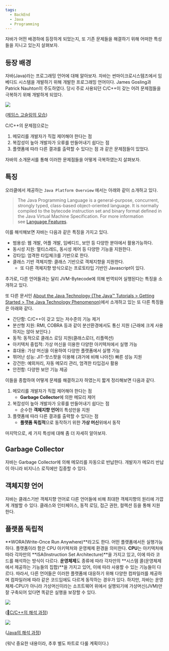 ```yaml
---
tags:
  - BackEnd
  - Java
  - Programming
---
```

자바가 어떤 배경하에 등장하게 되었는지, 또 기존 문제들을 해결하기 위해 어떠한 특성들을 지니고 있는지 살펴보자.

## 등장 배경
자바(Java)라는 프로그래밍 언어에 대해 알아보자. 자바는 썬마이크로시스템즈에서 임베디드 시스템을 개발하기 위해 개발한 프로그래밍 언어이다. James Gosling과 Patrick Nauhton이 주도하였다. 당시 주로 사용되던 C/C++이 갖는 어려 문제점들을 극복하기 위해 개발하게 되었다.

![](https://i.imgur.com/kzZmU7p.png)

([제임스 고슬링의 모습](https://www.theglobeandmail.com/news/national/canada-150/canadas-code-guru-an-international-star/article35280585/))

C/C++의 문제점으로는  
1. 메모리를 개발자가 직접 제어해야 한다는 점
2. 복잡성이 높아 개발자가 오류를 만들어내기 쉽다는 점 
3. 플랫폼에 따라 다른 결과를 출력할 수 있다는 점
과 같은 문제점들이 있었다. 

자바의 소개문서를 통해 이러한 문제점들을 어떻게 극복하였는지 살펴보자.

## 특징
오라클에서 제공하는 `Java Platform Overview` 에서는 아래와 같이 소개하고 있다.

>The Java Programming Language is a general-purpose, concurrent, strongly typed, class-based object-oriented language. It is normally compiled to the bytecode instruction set and binary format defined in the Java Virtual Machine Specification. For more information see [Language Features](https://docs.oracle.com/javase/8/docs/technotes/guides/language/index.html).

이를 해석해보면 자바는 다음과 같은 특징을 가지고 있다.
- 범용성: 웹 개발, 어플 개발, 임베디드, 보안 등 다양한 분야에서 활용가능하다.
- 동시성 지원: 멀티스레드, 동시성 제어 등 다양한 기능을 지원한다.
- 강타입: 엄격한 타입체크를 기반으로 한다.
- 클래스 기반 객체지향: 클래스 기반으로 객체지향을 지원한다.
	- 또 다른 객체지향 방식으로는 프로토타입 기반인 Javascript이 있다.

추가로, 다른 언어들과는 달리 JVM-Bytecode에 의해 번역되어 실행된다는 특징을 소개하고 있다.

또 다른 문서인 [About the Java Technology (The Java™ Tutorials > Getting Started > The Java Technology Phenomenon)](https://docs.oracle.com/javase/tutorial/getStarted/intro/definition.html)에서 소개하고 있는 또 다른 특징들은 아래와 같다.

- 간단함: C/C++이 갖고 있는 저수준의 기능 제거
- 분산형 지원: RMI, COBRA 등과 같이 분산환경에서도 통신 지원 (근래에 크게 사용하지는 않아 보인다.) 
- 동적: 동적으로 클래스 로딩 지원(클래스로더, 리플렉션)
- 아키텍처 중립적: 가상 머신을 이용한 다양한 아키텍처에서 실행 가능
- 휴대용: 가상 머신을 이용하여 다양한 플랫폼에서 실행 가능 
- 뛰어난 성능: JIT-핫스팟을 이용해 (과거에 비해 나아진) 빠른 성능 지원
- 강건한: 예외처리, 자동 메모리 관리, 엄격한 타입검사 활용
- 안전함: 다양한 보안 기능 제공

이들을 종합하여 어떻게 문제를 해결하고자 하였는지 짧게 정리해보면 다음과 같다.

1. 메모리를 개발자가 직접 제어해야 한다는 점
	- **Garbage Collector**에 의한 메모리 제어
2. 복잡성이 높아 개발자가 오류를 만들어내기 쉽다는 점 
	- 순수한 **객체지향 언어**의 특성만을 지원
3. 플랫폼에 따라 다른 결과를 출력할 수 있다는 점
	- **플랫폼 독립적**으로 동작하기 위한 **가상 머신**위에서 동작

마지막으로, 세 가지 특성에 대해 좀 더 자세히 알아보자.
## Garbage Collector
자바는 Garbage Collector에 의해 메모리를 자동으로 반납한다. 개발자가 메모리 반납이 아니라 비지니스 로직에만 집중할 수 있다. 

## 객체지향 언어
자바는 클래스기반 객체지향 언어로 다른 언어들에 비해 최대한 객체지향의 원리에 가깝게 개발할 수 있다.  클래스와 인터페이스, 동적 로딩, 접근 권한, 컬렉션 등을 통해 지원한다.

## 플랫폼 독립적
**WORA(Write-Once Run Anywhere)**라고도 한다. 어떤 플랫폼에서든 실행가능하다. 플랫폼이라 함은 CPU 아키텍처와 운영체제 환경을 의미한다.  **CPU**는 아키텍처에 따라 각자만의 **ISA(Instruction Set Architecture)**을 가지고 있고, 이에 따라 코드를 해석하는 방식이 다르다. **운영체제**도 종류에 따라 각자만의 **시스템 콜(운영체제에서 제공하는 기능들의 집합)**을 가지고 있어, 이에 따라 사용할 수 있는 기능들이 다르다. 따라서, 다른 언어들은 이러한 플랫폼에 대응하기 위해 다양한 컴파일러를 제공하며 컴파일러에 따라 같은 코드임에도 다르게 동작하는 경우가 있다. 하지만, 자바는 운영채제-CPU가 아니라 가상머신이라는 소프트웨어 위에서 실행되기에 가상머신(JVM)만 잘 구축되어 있다면 똑같은 실행을 보장할 수 있다. 

![](https://i.imgur.com/nKx83z9.png)

([C/C++의 해석 과정](https://masterrajdeep92.wordpress.com/2016/02/01/platform-independence-in-java/))

![](https://i.imgur.com/LsrcIiY.png)

([Java의 해석 과정](https://masterrajdeep92.wordpress.com/2016/02/01/platform-independence-in-java/))

(워낙 중요한 내용이라, 추후 별도 파트로 다룰 계획이다.)